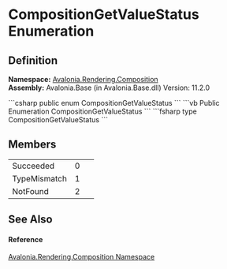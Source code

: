# CompositionGetValueStatus Enumeration




## Definition
**Namespace:** <a href="N_Avalonia_Rendering_Composition">Avalonia.Rendering.Composition</a>  
**Assembly:** Avalonia.Base (in Avalonia.Base.dll) Version: 11.2.0

<Tabs groupId="api-code-preview">
<TabItem value="csharp" label="C#">
```csharp
public enum CompositionGetValueStatus
```
</TabItem>
<TabItem value="vb" label="VB">
```vb
Public Enumeration CompositionGetValueStatus
```
</TabItem>
<TabItem value="fsharp" label="F#">
```fsharp
type CompositionGetValueStatus
```
</TabItem>
</Tabs>



## Members
<table>
<tr>
<td>Succeeded</td>
<td>0</td>
<td> </td>
</tr>
<tr>
<td>TypeMismatch</td>
<td>1</td>
<td> </td>
</tr>
<tr>
<td>NotFound</td>
<td>2</td>
<td> </td>
</tr>
</table>

## See Also


#### Reference
<a href="N_Avalonia_Rendering_Composition">Avalonia.Rendering.Composition Namespace</a>  

